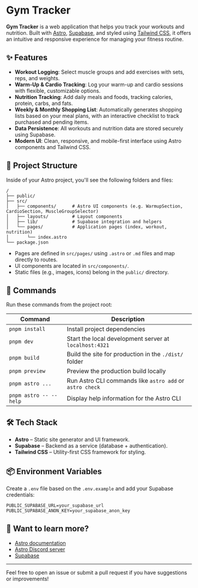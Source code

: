 # Gym Tracker

**Gym Tracker** is a web application that helps you track your workouts and nutrition. Built with [Astro](https://astro.build/), [Supabase](https://supabase.com/), and styled using [Tailwind CSS](https://tailwindcss.com/), it offers an intuitive and responsive experience for managing your fitness routine.

## ✨ Features

- **Workout Logging**: Select muscle groups and add exercises with sets, reps, and weights.
- **Warm-Up & Cardio Tracking**: Log your warm-up and cardio sessions with flexible, customizable options.
- **Nutrition Tracking**: Add daily meals and foods, tracking calories, protein, carbs, and fats.
- **Weekly & Monthly Shopping List**: Automatically generates shopping lists based on your meal plans, with an interactive checklist to track purchased and pending items.
- **Data Persistence**: All workouts and nutrition data are stored securely using Supabase.
- **Modern UI**: Clean, responsive, and mobile-first interface using Astro components and Tailwind CSS.

## 🚀 Project Structure

Inside of your Astro project, you'll see the following folders and files:

```
/
├── public/
├── src/
│   ├── components/      # Astro UI components (e.g. WarmupSection, CardioSection, MuscleGroupSelector)
│   ├── layouts/         # Layout components
│   ├── lib/             # Supabase integration and helpers
│   └── pages/           # Application pages (index, workout, nutrition)
│       └── index.astro
└── package.json
```

- Pages are defined in `src/pages/` using `.astro` or `.md` files and map directly to routes.
- UI components are located in `src/components/`.
- Static files (e.g., images, icons) belong in the `public/` directory.

## 🧞 Commands

Run these commands from the project root:

| Command                   | Description                                        |
|---------------------------|----------------------------------------------------|
| `pnpm install`            | Install project dependencies                       |
| `pnpm dev`                | Start the local development server at `localhost:4321` |
| `pnpm build`              | Build the site for production in the `./dist/` folder |
| `pnpm preview`            | Preview the production build locally               |
| `pnpm astro ...`          | Run Astro CLI commands like `astro add` or `astro check` |
| `pnpm astro -- --help`    | Display help information for the Astro CLI         |

## 🛠️ Tech Stack

- **Astro** – Static site generator and UI framework.
- **Supabase** – Backend as a service (database + authentication).
- **Tailwind CSS** – Utility-first CSS framework for styling.

## 📦 Environment Variables

Create a `.env` file based on the `.env.example` and add your Supabase credentials:

```
PUBLIC_SUPABASE_URL=your_supabase_url
PUBLIC_SUPABASE_ANON_KEY=your_supabase_anon_key
```

## 👀 Want to learn more?

- [Astro documentation](https://docs.astro.build)
- [Astro Discord server](https://astro.build/chat)
- [Supabase](https://supabase.com/docs)

---

Feel free to open an issue or submit a pull request if you have suggestions or improvements!
